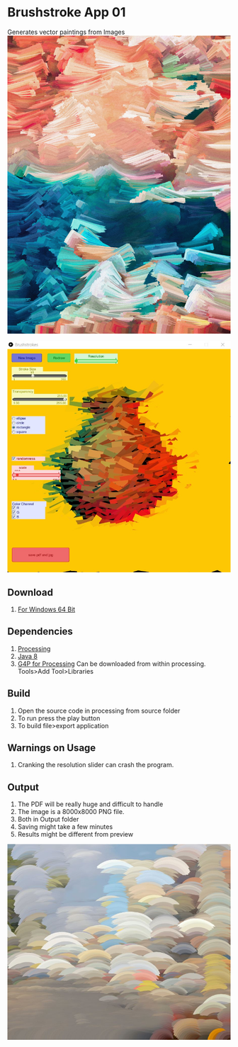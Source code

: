 # Brushstroke App 01
 Generates vector paintings from Images
![sample](images/rectanges_random.jpg)

![program](images/screenshot.jpg) 

## Download
1. [For Windows 64 Bit](https://github.com/strangerobot/Brushstroke-App-01/blob/master/build/win64/Brushstrokes.windows64.zip?raw=true)


## Dependencies
1. [Processing](https://processing.org/)
2. [Java 8](http://java.com/download)
3. [G4P for Processing](http://www.lagers.org.uk/g4p/download.html) Can be downloaded from within processing. Tools>Add Tool>Libraries

## Build
1. Open the source code in processing from source folder
2. To run press the play button
3. To build file>export application

## Warnings on Usage
1. Cranking the resolution slider can crash the program.

## Output
 1. The PDF will be really huge and difficult to handle
 2. The image is a 8000x8000 PNG file.
 3. Both in Output folder
 4. Saving might take a few minutes
 5. Results might be different from preview

![sample](https://github.com/strangerobot/Brushstroke-App-01/blob/master/images/circles.JPG?raw=true)
